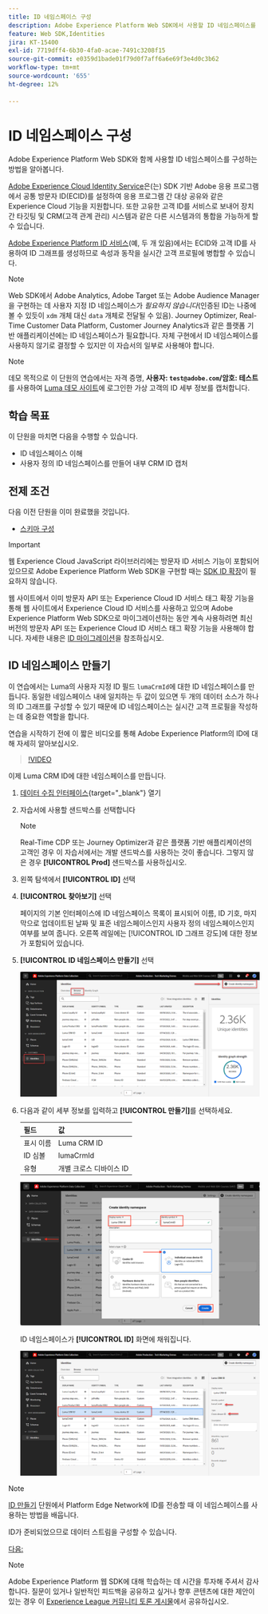 ```yaml
---
title: ID 네임스페이스 구성
description: Adobe Experience Platform Web SDK에서 사용할 ID 네임스페이스를 구성하는 방법에 대해 알아봅니다. 이 수업은 Web SDK를 사용하여 Adobe Experience Cloud 구현 튜토리얼의 일부입니다.
feature: Web SDK,Identities
jira: KT-15400
exl-id: 7719dff4-6b30-4fa0-acae-7491c3208f15
source-git-commit: e0359d1bade01f79d0f7aff6a6e69f3e4d0c3b62
workflow-type: tm+mt
source-wordcount: '655'
ht-degree: 12%

---
```


# ID 네임스페이스 구성

Adobe Experience Platform Web SDK와 함께 사용할 ID 네임스페이스를 구성하는 방법을 알아봅니다.

[Adobe Experience Cloud Identity Service](https://experienceleague.adobe.com/en/docs/id-service/using/home)은(는) SDK 기반 Adobe 응용 프로그램에서 공통 방문자 ID(ECID)를 설정하여 응용 프로그램 간 대상 공유와 같은 Experience Cloud 기능을 지원합니다. 또한 고유한 고객 ID를 서비스로 보내어 장치 간 타깃팅 및 CRM(고객 관계 관리) 시스템과 같은 다른 시스템과의 통합을 가능하게 할 수 있습니다.

[Adobe Experience Platform ID 서비스](https://experienceleague.adobe.com/en/docs/experience-platform/identity/home)&#x200B;(예, 두 개 있음)에서는 ECID와 고객 ID를 사용하여 ID 그래프를 생성하므로 속성과 동작을 실시간 고객 프로필에 병합할 수 있습니다.

>[!NOTE]
>
>Web SDK에서 Adobe Analytics, Adobe Target 또는 Adobe Audience Manager을 구현하는 데 사용자 지정 ID 네임스페이스가 _필요하지 않습니다_(인증된 ID는 나중에 볼 수 있듯이 `xdm` 개체 대신 `data` 개체로 전달될 수 있음). Journey Optimizer, Real-Time Customer Data Platform, Customer Journey Analytics과 같은 플랫폼 기반 애플리케이션에는 ID 네임스페이스가 필요합니다. 자체 구현에서 ID 네임스페이스를 사용하지 않기로 결정할 수 있지만 이 자습서의 일부로 사용해야 합니다.

>[!NOTE]
>
> 데모 목적으로 이 단원의 연습에서는 자격 증명, **사용자: `test@adobe.com`/암호: 테스트**&#x200B;를 사용하여 [Luma 데모 사이트](https://luma.enablementadobe.com/content/luma/us/en.html)에 로그인한 가상 고객의 ID 세부 정보를 캡처합니다.

## 학습 목표

이 단원을 마치면 다음을 수행할 수 있습니다.

* ID 네임스페이스 이해
* 사용자 정의 ID 네임스페이스를 만들어 내부 CRM ID 캡처


## 전제 조건

다음 이전 단원을 이미 완료했을 것입니다.

* [스키마 구성](configure-schemas.md)

>[!IMPORTANT]
>
>웹 Experience Cloud JavaScript 라이브러리에는 방문자 ID 서비스 기능이 포함되어 있으므로 Adobe Experience Platform Web SDK을 구현할 때는 [SDK ID 확장](https://exchange.adobe.com/apps/ec/100160/adobe-experience-cloud-id-launch-extension)이 필요하지 않습니다.
>
> 웹 사이트에서 이미 방문자 API 또는 Experience Cloud ID 서비스 태그 확장 기능을 통해 웹 사이트에서 Experience Cloud ID 서비스를 사용하고 있으며 Adobe Experience Platform Web SDK으로 마이그레이션하는 동안 계속 사용하려면 최신 버전의 방문자 API 또는 Experience Cloud ID 서비스 태그 확장 기능을 사용해야 합니다. 자세한 내용은 [ID 마이그레이션](https://experienceleague.adobe.com/en/docs/experience-platform/edge/identity/overview)을 참조하십시오.

## ID 네임스페이스 만들기

이 연습에서는 Luma의 사용자 지정 ID 필드 `lumaCrmId`에 대한 ID 네임스페이스를 만듭니다. 동일한 네임스페이스 내에 일치하는 두 값이 있으면 두 개의 데이터 소스가 하나의 ID 그래프를 구성할 수 있기 때문에 ID 네임스페이스는 실시간 고객 프로필을 작성하는 데 중요한 역할을 합니다.

연습을 시작하기 전에 이 짧은 비디오를 통해 Adobe Experience Platform의 ID에 대해 자세히 알아보십시오.

>[!VIDEO](https://video.tv.adobe.com/v/27841?learn=on&enablevpops)

이제 Luma CRM ID에 대한 네임스페이스를 만듭니다.

1. [데이터 수집 인터페이스](https://experience.adobe.com/data-collection/){target="_blank"} 열기
1. 자습서에 사용할 샌드박스를 선택합니다

   >[!NOTE]
   >
   >Real-Time CDP 또는 Journey Optimizer과 같은 플랫폼 기반 애플리케이션의 고객인 경우 이 자습서에서는 개발 샌드박스를 사용하는 것이 좋습니다. 그렇지 않은 경우 **[!UICONTROL Prod]** 샌드박스를 사용하십시오.

1. 왼쪽 탐색에서 **[!UICONTROL ID]** 선택
1. **[!UICONTROL 찾아보기]** 선택

   페이지의 기본 인터페이스에 ID 네임스페이스 목록이 표시되어 이름, ID 기호, 마지막으로 업데이트된 날짜 및 표준 네임스페이스인지 사용자 정의 네임스페이스인지 여부를 보여 줍니다. 오른쪽 레일에는 [!UICONTROL ID 그래프 강도]에 대한 정보가 포함되어 있습니다.

1. **[!UICONTROL ID 네임스페이스 만들기]** 선택

   ![ID 보기](assets/configure-identities-screen.png)

1. 다음과 같이 세부 정보를 입력하고 **[!UICONTROL 만들기]**&#x200B;를 선택하세요.

   | 필드 | 값 |
   |---------------|-----------|
   | 표시 이름 | Luma CRM ID |
   | ID 심볼 | lumaCrmId |
   | 유형 | 개별 크로스 디바이스 ID |


   ![네임스페이스 만들기](assets/identities-create-namespace.png)


   ID 네임스페이스가 **[!UICONTROL ID]** 화면에 채워집니다.

   ![네임스페이스 만들기](assets/configure-identities-namespace-lumaCrmId.png)


>[!NOTE]
>
> [ID 만들기](create-identities.md) 단원에서 Platform Edge Network에 ID를 전송할 때 이 네임스페이스를 사용하는 방법을 배웁니다.

ID가 준비되었으므로 데이터 스트림을 구성할 수 있습니다.

[다음: ](configure-datastream.md)

>[!NOTE]
>
>Adobe Experience Platform 웹 SDK에 대해 학습하는 데 시간을 투자해 주셔서 감사합니다. 질문이 있거나 일반적인 피드백을 공유하고 싶거나 향후 콘텐츠에 대한 제안이 있는 경우 이 [Experience League 커뮤니티 토론 게시물](https://experienceleaguecommunities.adobe.com/t5/adobe-experience-platform-data/tutorial-discussion-implement-adobe-experience-cloud-with-web/td-p/444996)에서 공유하십시오.
